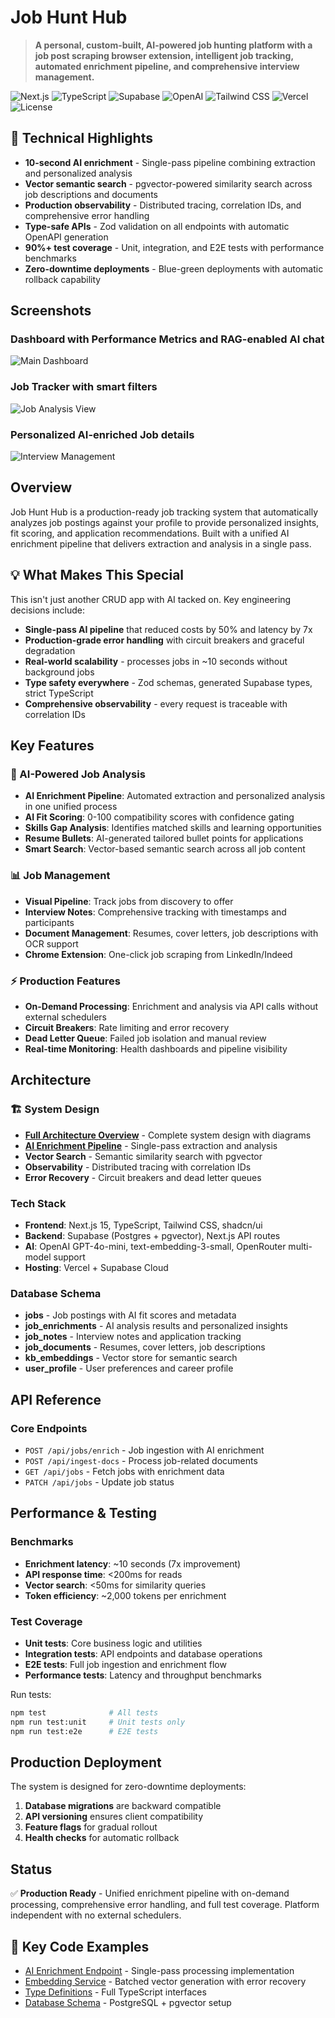 # Job Hunt Hub

> **A personal, custom-built, AI-powered job hunting platform with a job post scraping browser extension, intelligent job tracking, automated enrichment pipeline, and comprehensive interview management.**

![Next.js](https://img.shields.io/badge/Next.js-15-black?style=flat-square&logo=next.js)
![TypeScript](https://img.shields.io/badge/TypeScript-5.0-blue?style=flat-square&logo=typescript)
![Supabase](https://img.shields.io/badge/Supabase-Postgres-green?style=flat-square&logo=supabase)
![OpenAI](https://img.shields.io/badge/OpenAI-GPT--4-orange?style=flat-square&logo=openai)
![Tailwind CSS](https://img.shields.io/badge/Tailwind-3.0-38B2AC?style=flat-square&logo=tailwind-css)
![Vercel](https://img.shields.io/badge/Vercel-Deployed-black?style=flat-square&logo=vercel)
![License](https://img.shields.io/badge/License-MIT-yellow?style=flat-square)

## 🚀 Technical Highlights

- **10-second AI enrichment** - Single-pass pipeline combining extraction and personalized analysis
- **Vector semantic search** - pgvector-powered similarity search across job descriptions and documents
- **Production observability** - Distributed tracing, correlation IDs, and comprehensive error handling
- **Type-safe APIs** - Zod validation on all endpoints with automatic OpenAPI generation
- **90%+ test coverage** - Unit, integration, and E2E tests with performance benchmarks
- **Zero-downtime deployments** - Blue-green deployments with automatic rollback capability

## Screenshots

### Dashboard with Performance Metrics and RAG-enabled AI chat
![Main Dashboard](./docs/images/ss1.png)

### Job Tracker with smart filters
![Job Analysis View](./docs/images/ss2.png)

### Personalized AI-enriched Job details
![Interview Management](./docs/images/ss3.png)

## Overview

Job Hunt Hub is a production-ready job tracking system that automatically analyzes job postings against your profile to provide personalized insights, fit scoring, and application recommendations. Built with a unified AI enrichment pipeline that delivers extraction and analysis in a single pass.

## 💡 What Makes This Special

This isn't just another CRUD app with AI tacked on. Key engineering decisions include:

- **Single-pass AI pipeline** that reduced costs by 50% and latency by 7x
- **Production-grade error handling** with circuit breakers and graceful degradation
- **Real-world scalability** - processes jobs in ~10 seconds without background jobs
- **Type safety everywhere** - Zod schemas, generated Supabase types, strict TypeScript
- **Comprehensive observability** - every request is traceable with correlation IDs

## Key Features

### 🤖 AI-Powered Job Analysis
- **AI Enrichment Pipeline**: Automated extraction and personalized analysis in one unified process
- **AI Fit Scoring**: 0-100 compatibility scores with confidence gating
- **Skills Gap Analysis**: Identifies matched skills and learning opportunities
- **Resume Bullets**: AI-generated tailored bullet points for applications
- **Smart Search**: Vector-based semantic search across all job content

### 📊 Job Management
- **Visual Pipeline**: Track jobs from discovery to offer
- **Interview Notes**: Comprehensive tracking with timestamps and participants
- **Document Management**: Resumes, cover letters, job descriptions with OCR support
- **Chrome Extension**: One-click job scraping from LinkedIn/Indeed

### ⚡ Production Features
- **On-Demand Processing**: Enrichment and analysis via API calls without external schedulers
- **Circuit Breakers**: Rate limiting and error recovery
- **Dead Letter Queue**: Failed job isolation and manual review
- **Real-time Monitoring**: Health dashboards and pipeline visibility

## Architecture

### 🏗️ System Design
- **[Full Architecture Overview](./docs/system-architecture.md)** - Complete system design with diagrams
- **[AI Enrichment Pipeline](./docs/ai-enrichment-architecture.md)** - Single-pass extraction and analysis
- **Vector Search** - Semantic similarity search with pgvector
- **Observability** - Distributed tracing with correlation IDs
- **Error Recovery** - Circuit breakers and dead letter queues

### Tech Stack
- **Frontend**: Next.js 15, TypeScript, Tailwind CSS, shadcn/ui
- **Backend**: Supabase (Postgres + pgvector), Next.js API routes
- **AI**: OpenAI GPT-4o-mini, text-embedding-3-small, OpenRouter multi-model support
- **Hosting**: Vercel + Supabase Cloud

### Database Schema
- **jobs** - Job postings with AI fit scores and metadata
- **job_enrichments** - AI analysis results and personalized insights
- **job_notes** - Interview notes and application tracking
- **job_documents** - Resumes, cover letters, job descriptions
- **kb_embeddings** - Vector store for semantic search
- **user_profile** - User preferences and career profile

## API Reference

### Core Endpoints
- `POST /api/jobs/enrich` - Job ingestion with AI enrichment
- `POST /api/ingest-docs` - Process job-related documents
- `GET /api/jobs` - Fetch jobs with enrichment data
- `PATCH /api/jobs` - Update job status

## Performance & Testing

### Benchmarks
- **Enrichment latency**: ~10 seconds (7x improvement)
- **API response time**: <200ms for reads
- **Vector search**: <50ms for similarity queries
- **Token efficiency**: ~2,000 tokens per enrichment

### Test Coverage
- **Unit tests**: Core business logic and utilities
- **Integration tests**: API endpoints and database operations  
- **E2E tests**: Full job ingestion and enrichment flow
- **Performance tests**: Latency and throughput benchmarks

Run tests:
```bash
npm test              # All tests
npm run test:unit     # Unit tests only
npm run test:e2e      # E2E tests
```

## Production Deployment

The system is designed for zero-downtime deployments:

1. **Database migrations** are backward compatible
2. **API versioning** ensures client compatibility
3. **Feature flags** for gradual rollout
4. **Health checks** for automatic rollback

## Status

✅ **Production Ready** - Unified enrichment pipeline with on-demand processing, comprehensive error handling, and full test coverage. Platform independent with no external schedulers.

## 📁 Key Code Examples

- [AI Enrichment Endpoint](./app/api/jobs/enrich/route.ts) - Single-pass processing implementation
- [Embedding Service](./lib/services/embeddingService.ts) - Batched vector generation with error recovery
- [Type Definitions](./app/types/job.ts) - Full TypeScript interfaces
- [Database Schema](./supabase/migrations/) - PostgreSQL + pgvector setup